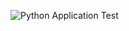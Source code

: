 
![Python Application Test](https://github.com/prangowda/Automation_Testing/blob/main/python-app.yml/badge.svg)
